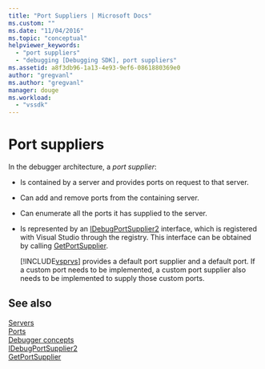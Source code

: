 ```yaml
---
title: "Port Suppliers | Microsoft Docs"
ms.custom: ""
ms.date: "11/04/2016"
ms.topic: "conceptual"
helpviewer_keywords: 
  - "port suppliers"
  - "debugging [Debugging SDK], port suppliers"
ms.assetid: a8f3db96-1a13-4e93-9ef6-0861880369e0
author: "gregvanl"
ms.author: "gregvanl"
manager: douge
ms.workload: 
  - "vssdk"
---
```

# Port suppliers
In the debugger architecture, a *port supplier*:  
  
- Is contained by a server and provides ports on request to that server.  
  
- Can add and remove ports from the containing server.  
  
- Can enumerate all the ports it has supplied to the server.  
  
- Is represented by an [IDebugPortSupplier2](../../extensibility/debugger/reference/idebugportsupplier2.md) interface, which is registered with Visual Studio through the registry. This interface can be obtained by calling [GetPortSupplier](../../extensibility/debugger/reference/idebugcoreserver2-getportsupplier.md).  
  
  [!INCLUDE[vsprvs](../../code-quality/includes/vsprvs_md.md)] provides a default port supplier and a default port. If a custom port needs to be implemented, a custom port supplier also needs to be implemented to supply those custom ports.  
  
## See also  
 [Servers](../../extensibility/debugger/servers-visual-studio-sdk.md)   
 [Ports](../../extensibility/debugger/ports.md)   
 [Debugger concepts](../../extensibility/debugger/debugger-concepts.md)   
 [IDebugPortSupplier2](../../extensibility/debugger/reference/idebugportsupplier2.md)   
 [GetPortSupplier](../../extensibility/debugger/reference/idebugcoreserver2-getportsupplier.md)